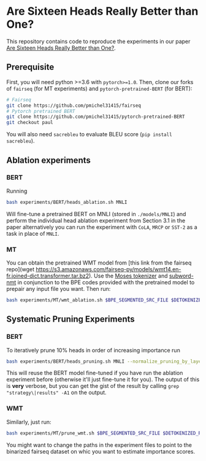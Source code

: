 # Are Sixteen Heads Really Better than One?

This repository contains code to reproduce the experiments in our paper [Are Sixteen Heads Really Better than One?](https://arxiv.org/abs/1905.10650).

## Prerequisite

First, you will need python >=3.6 with `pytorch>=1.0`. Then, clone our forks of `fairseq` (for MT experiments) and `pytorch-pretrained-BERT` (for BERT):

```bash
# Fairseq
git clone https://github.com/pmichel31415/fairseq
# Pytorch pretrained BERT
git clone https://github.com/pmichel31415/pytorch-pretrained-BERT
git checkout paul
```

You will also need `sacrebleu` to evaluate BLEU score  (`pip install sacrebleu`).

## Ablation experiments

### BERT

Running

```bash
bash experiments/BERT/heads_ablation.sh MNLI
```

Will fine-tune a pretrained BERT on MNLI (stored in `./models/MNLI`) and perform the individual head ablation experiment from Section 3.1 in the paper alternatively you can run the experiment with `CoLA`, `MRCP` or `SST-2` as a task in place of `MNLI`.

### MT

You can obtain the pretrained WMT model from [this link from the fairseq repo](wget https://s3.amazonaws.com/fairseq-py/models/wmt14.en-fr.joined-dict.transformer.tar.bz2). Use the [Moses tokenizer](https://github.com/moses-smt/mosesdecoder) and [subword-nmt](https://github.com/rsennrich/subword-nmt) in conjunction to the BPE codes provided with the pretrained model to prepair any input file you want. Then run:

```bash
bash experiments/MT/wmt_ablation.sh $BPE_SEGMENTED_SRC_FILE $DETOKENIZED_REF_FILE
```

## Systematic Pruning Experiments

### BERT

To iteratively prune 10% heads in order of increasing importance run

```bash
bash experiments/BERT/heads_pruning.sh MNLI --normalize_pruning_by_layer
```

This will reuse the BERT model fine-tuned if you have run the ablation experiment before (otherwise it'll just fine-tune it for you). The output of this is **very** verbose, but you can get the gist of the result by calling `grep "strategy\|results" -A1` on the output.

### WMT

Similarly, just run:

```bash
bash experiments/MT/prune_wmt.sh $BPE_SEGMENTED_SRC_FILE $DETOKENIZED_REF_FILE
```

You might want to change the paths in the experiment files to point to the binarized fairseq dataset on whic you want to estimate importance scores.
